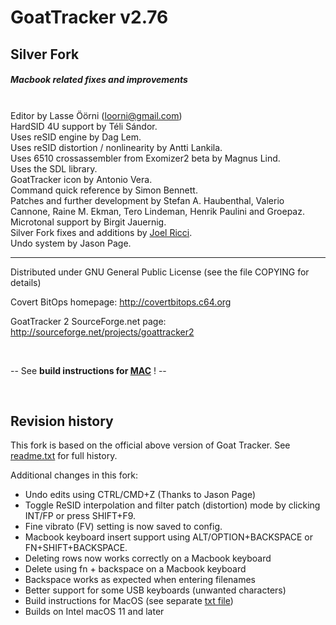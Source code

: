 # GoatTracker v2.76
## Silver Fork 
##### Macbook related fixes and improvements
\
Editor by Lasse Öörni (loorni@gmail.com)  
HardSID 4U support by Téli Sándor.  
Uses reSID engine by Dag Lem.  
Uses reSID distortion / nonlinearity by Antti Lankila.  
Uses 6510 crossassembler from Exomizer2 beta by Magnus Lind.  
Uses the SDL library.  
GoatTracker icon by Antonio Vera.  
Command quick reference by Simon Bennett.  
Patches and further development by Stefan A. Haubenthal, Valerio Cannone, Raine M. Ekman,
Tero Lindeman, Henrik Paulini and Groepaz.  
Microtonal support by Birgit Jauernig.  
Silver Fork fixes and additions by [Joel Ricci](https://github.com/joelricci).<br>
Undo system by Jason Page.

---
Distributed under GNU General Public License
(see the file COPYING for details)  

Covert BitOps homepage:
http://covertbitops.c64.org  

GoatTracker 2 SourceForge.net page:
http://sourceforge.net/projects/goattracker2  

<br>

-- See **build instructions for  [MAC](../build_instructions_macos.txt)** ! --

<br>

## Revision history

This fork is based on the official above version of Goat Tracker. See [readme.txt](../readme.txt) for full history.

Additional changes in this fork:

- Undo edits using CTRL/CMD+Z (Thanks to Jason Page)
- Toggle ReSID interpolation and filter patch (distortion) mode by clicking INT/FP or press SHIFT+F9.
- Fine vibrato (FV) setting is now saved to config.
- Macbook keyboard insert support using ALT/OPTION+BACKSPACE or FN+SHIFT+BACKSPACE.
- Deleting rows now works correctly on a Macbook keyboard
- Delete using fn + backspace on a Macbook keyboard
- Backspace works as expected when entering filenames
- Better support for some USB keyboards (unwanted characters)
- Build instructions for MacOS (see separate [txt file](../build_instructions_macos.txt))
- Builds on Intel macOS 11 and later
